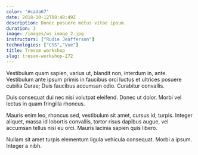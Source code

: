 ```yaml
---
color: '#cada67'
date: 2018-10-12T08:48:49Z
description: Donec posuere metus vitae ipsum.
duration: 3
image: /images/ws_image_2.jpg
instructors: ["Rudie Jeafferson"]
technologies: ["CSS","Vue"]
title: Tresom workshop
slug: tresom-workshop-272
---
```

Vestibulum quam sapien, varius ut, blandit non, interdum in, ante. Vestibulum ante ipsum primis in faucibus orci luctus et ultrices posuere cubilia Curae; Duis faucibus accumsan odio. Curabitur convallis.

Duis consequat dui nec nisi volutpat eleifend. Donec ut dolor. Morbi vel lectus in quam fringilla rhoncus.

Mauris enim leo, rhoncus sed, vestibulum sit amet, cursus id, turpis. Integer aliquet, massa id lobortis convallis, tortor risus dapibus augue, vel accumsan tellus nisi eu orci. Mauris lacinia sapien quis libero.

Nullam sit amet turpis elementum ligula vehicula consequat. Morbi a ipsum. Integer a nibh.
